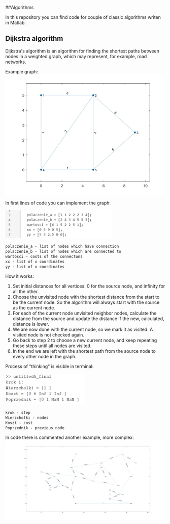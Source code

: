 ##Algorithms

In this repository you can find code for couple of classic algorithms writen in Matlab.

## Dijkstra algorithm
Dijkstra's algorithm is an algorithm for finding the shortest paths between nodes in a weighted graph, which may represent, for example, road networks. 

Example graph:
![alt text](https://github.com/Nietoperka/algorithms/blob/main/fig4.jpg?raw=true)

In first lines of code you can implement the graph:

![alt text](https://github.com/Nietoperka/algorithms/blob/main/fig2.jpg?raw=true)

    polaczenie_a - list of nodes which have connection
    polaczenie_b - list of nodes which are connected to
    wartosci - costs of the connectons
    xx - list of x coordinates
    yy - list of x coordinates



How it works:

1. Set initial distances for all vertices: 0 for the source node, and infinity for all the other.
2. Choose the unvisited node with the shortest distance from the start to be the current node. So the algorithm will always start with the source as the current node.
3. For each of the current node unvisited neighbor nodes, calculate the distance from the source and update the distance if the new, calculated, distance is lower.
4. We are now done with the current node, so we mark it as visited. A visited node is not checked again.
5. Go back to step 2 to choose a new current node, and keep repeating these steps until all nodes are visited.
6. In the end we are left with the shortest path from the source node to every other node in the graph.



Process of "thinking" is visible in terminal:

![alt text](https://github.com/Nietoperka/algorithms/blob/main/fig1.jpg?raw=true)

    krok - step
    Wierzcholki - nodes
    Koszt - cost
    Poprzednik - previous node



In code there is commented another example, more complex:
![alt text](https://github.com/Nietoperka/algorithms/blob/main/fig5.jpg?raw=true)
